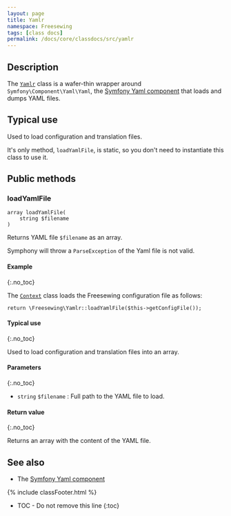 ```yaml
---
layout: page
title: Yamlr
namespace: Freesewing
tags: [class docs]
permalink: /docs/core/classdocs/src/yamlr
---
```

## Description 

The [`Yamlr`](yamlr) class is a wafer-thin wrapper around 
`Symfony\Component\Yaml\Yaml`, the 
[Symfony Yaml component](http://symfony.com/doc/current/components/yaml.html)
that loads and dumps YAML files.

## Typical use

Used to load configuration and translation files.

It's only method, `loadYamlFile`, is static, so you don't need to instantiate this 
class to use it.

## Public methods

### loadYamlFile

```php?start_inline=1
array loadYamlFile( 
    string $filename 
)
```
Returns YAML file `$filename` as an array.

Symphony will throw a `ParseException` of the Yaml file is not valid.

#### Example
{:.no_toc}

The [`Context`](context) class loads the Freesewing configuration file
as follows:

```php?start_inline=1
return \Freesewing\Yamlr::loadYamlFile($this->getConfigFile());
```

#### Typical use
{:.no_toc}

Used to load configuration and translation files into an array.

#### Parameters
{:.no_toc}

- `string` `$filename` : Full path to the YAML file to load.

#### Return value
{:.no_toc}

Returns an array with the content of the YAML file.

## See also

- The [Symfony Yaml component](http://symfony.com/doc/current/components/yaml.html)

{% include classFooter.html %}
* TOC - Do not remove this line
{:toc}
